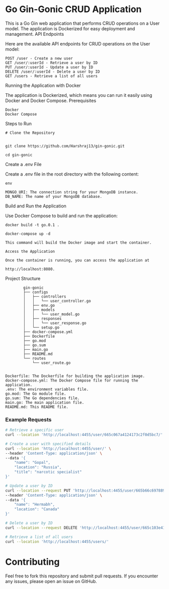 # Go Gin-Gonic CRUD Application

This is a Go Gin web application that performs CRUD operations on a User model. The application is Dockerized for easy deployment and management.
API Endpoints

Here are the available API endpoints for CRUD operations on the User model:

    POST /user - Create a new user
    GET /user/:userId - Retrieve a user by ID
    PUT /user/:userId - Update a user by ID
    DELETE /user/:userId - Delete a user by ID
    GET /users - Retrieve a list of all users

Running the Application with Docker

The application is Dockerized, which means you can run it easily using Docker and Docker Compose.
Prerequisites

    Docker
    Docker Compose

Steps to Run

    # Clone the Repository


    git clone https://github.com/Harshraj13/gin-gonic.git

    cd gin-gonic

Create a .env File

Create a .env file in the root directory with the following content:

    env

    MONGO_URI: The connection string for your MongoDB instance.
    DB_NAME: The name of your MongoDB database.

Build and Run the Application

Use Docker Compose to build and run the application:

    docker build -t go.0.1 .

    docker-compose up -d

    This command will build the Docker image and start the container.

    Access the Application

    Once the container is running, you can access the application at 
    
    http://localhost:8080.



Project Structure

            gin-gonic
            ├── configs
            │   ├── controllers
            │   │   └── user_controller.go
            │   ├── env.go
            │   ├── models
            │   │   └── user_model.go
            │   ├── responses
            │   │   └── user_response.go
            │   └── setup.go
            ├── docker-compose.yml
            ├── Dockerfile
            ├── go.mod
            ├── go.sum
            ├── main.go
            ├── README.md
            └── routes
                └── user_route.go


    Dockerfile: The Dockerfile for building the application image.
    docker-compose.yml: The Docker Compose file for running the application.
    .env: The environment variables file.
    go.mod: The Go module file.
    go.sum: The Go dependencies file.
    main.go: The main application file.
    README.md: This README file.

### Example Requests

```sh
# Retrieve a specific user
curl --location 'http://localhost:4455/user/665c067a4124173c2f0d5bc7/'

# Create a user with specified details
curl --location 'http://localhost:4455/user/' \
--header 'Content-Type: application/json' \
--data '{
    "name": "Gopal",
    "location": "Russia",
    "title": "narcotic specialist"
}'

# Update a user by ID
curl --location --request PUT 'http://localhost:4455/user/665b66c6978897f2c6057d12' \
--header 'Content-Type: application/json' \
--data '{
    "name": "Hermabh",
    "location": "Canada"
}'

# Delete a user by ID
curl --location --request DELETE 'http://localhost:4455/user/665c103e4124173c2f0d5bc9'

# Retrieve a list of all users
curl --location 'http://localhost:4455/users/'
```


# Contributing

Feel free to fork this repository and submit pull requests. If you encounter any issues, please open an issue on GitHub.